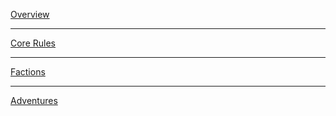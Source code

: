 [Overview](/rpg.html)

---

[Core Rules](/rpgcore.html)

---

[Factions](/rpgfactions.html)

---

[Adventures](/rpgadventures.html)